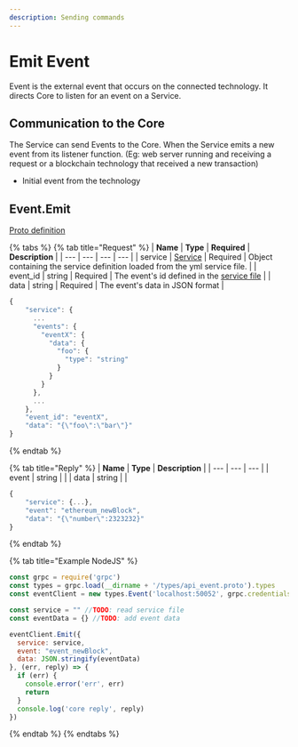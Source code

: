 ```yaml
---
description: Sending commands
---
```


# Emit Event

Event is the external event that occurs on the connected technology. It directs Core to listen for an event on a Service.

## Communication to the Core

The Service can send Events to the Core.  When the Service emits a new event from its listener function. \(Eg: web server running and receiving a request or a blockchain technology that received a new transaction\)

* Initial event from the technology

## Event.Emit

[Proto definition](https://github.com/mesg-foundation/application/blob/dev/types/api_event.go)

{% tabs %}
{% tab title="Request" %}
| **Name** | **Type** | **Required** | **Description** |
| --- | --- | --- | --- |
| service | [Service](service-file.md) | Required | Object containing the service definition loaded from the yml service file. |
| event\_id | string | Required | The event's id defined in the [service file](https://github.com/mesg-foundation/documentation/tree/c1028b6f9d709adf2ad46364ce7baaa37e27ff8e/service/service/service-file.md) |
| data | string | Required | The event's data in JSON format |

```javascript
{
    "service": {
      ...
      "events": {
        "eventX": {
          "data": {
            "foo": {
              "type": "string"
            }
          }
        }
      },
      ...
    },
    "event_id": "eventX",
    "data": "{\"foo\":\"bar\"}"
}
```
{% endtab %}

{% tab title="Reply" %}
| **Name** | **Type** | **Description** |
| --- | --- | --- |
| event | string |  |
| data | string |  |

```javascript
{
    "service": {...},
    "event": "ethereum_newBlock",
    "data": "{\"number\":2323232}"
}
```
{% endtab %}

{% tab title="Example NodeJS" %}
```javascript
const grpc = require('grpc')
const types = grpc.load(__dirname + '/types/api_event.proto').types
const eventClient = new types.Event('localhost:50052', grpc.credentials.createInsecure())

const service = "" //TODO: read service file
const eventData = {} //TODO: add event data

eventClient.Emit({
  service: service,
  event: "event_newBlock",
  data: JSON.stringify(eventData)
}, (err, reply) => {
  if (err) {
    console.error('err', err)
    return
  }
  console.log('core reply', reply)
})
```
{% endtab %}
{% endtabs %}



